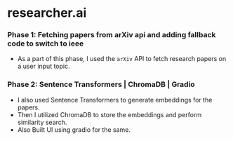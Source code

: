 # researcher.ai

### Phase 1: Fetching papers from arXiv api and adding fallback code to switch to ieee
- As a part of this phase, I used the `arXiv` API to fetch research papers on a user input topic.
### Phase 2: Sentence Transformers | ChromaDB | Gradio
- I also used Sentence Transformers to generate embeddings for the papers.
- Then I utilized ChromaDB to store the embeddings and perform similarity search.
- Also Built UI using gradio for the same.

